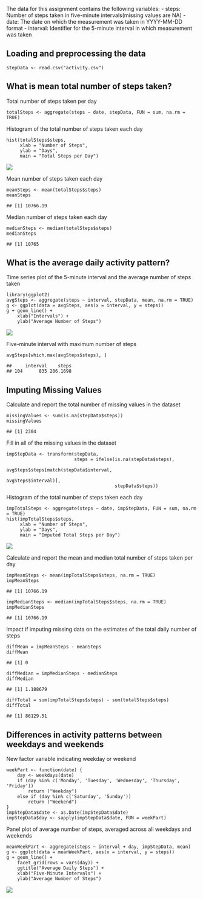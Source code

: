The data for this assignment contains the following variables: - steps:
Number of steps taken in five-minute intervals(missing values are NA) -
date: The date on which the measurement was taken in YYYY-MM-DD format -
interval: Identifier for the 5-minute interval in which measurement was
taken

Loading and preprocessing the data
----------------------------------

    stepData <- read.csv("activity.csv")

What is mean total number of steps taken?
-----------------------------------------

Total number of steps taken per day

    totalSteps <- aggregate(steps ~ date, stepData, FUN = sum, na.rm = TRUE)

Histogram of the total number of steps taken each day

    hist(totalSteps$steps,
         xlab = "Number of Steps",
         ylab = "Days",
         main = "Total Steps per Day")

![](PA1_template_files/figure-markdown_strict/unnamed-chunk-4-1.png)

Mean number of steps taken each day

    meanSteps <- mean(totalSteps$steps)
    meanSteps

    ## [1] 10766.19

Median number of steps taken each day

    medianSteps <- median(totalSteps$steps)
    medianSteps

    ## [1] 10765

What is the average daily activity pattern?
-------------------------------------------

Time series plot of the 5-minute interval and the average number of
steps taken

    library(ggplot2)
    avgSteps <- aggregate(steps ~ interval, stepData, mean, na.rm = TRUE)
    g <- ggplot(data = avgSteps, aes(x = interval, y = steps))
    g + geom_line() +
        xlab("Intervals") +
        ylab("Average Number of Steps")

![](PA1_template_files/figure-markdown_strict/unnamed-chunk-7-1.png)

Five-minute interval with maximum number of steps

    avgSteps[which.max(avgSteps$steps), ]

    ##     interval    steps
    ## 104      835 206.1698

Imputing Missing Values
-----------------------

Calculate and report the total number of missing values in the dataset

    missingValues <- sum(is.na(stepData$steps))
    missingValues

    ## [1] 2304

Fill in all of the missing values in the dataset

    impStepData <- transform(stepData,
                             steps = ifelse(is.na(stepData$steps),
                                            avgSteps$steps[match(stepData$interval,
                                                                 avgSteps$interval)],
                                            stepData$steps))

Histogram of the total number of steps taken each day

    impTotalSteps <- aggregate(steps ~ date, impStepData, FUN = sum, na.rm = TRUE)
    hist(impTotalSteps$steps,
         xlab = "Number of Steps",
         ylab = "Days",
         main = "Imputed Total Steps per Day")

![](PA1_template_files/figure-markdown_strict/unnamed-chunk-11-1.png)

Calculate and report the mean and median total number of steps taken per
day

    impMeanSteps <- mean(impTotalSteps$steps, na.rm = TRUE)
    impMeanSteps

    ## [1] 10766.19

    impMedianSteps <- median(impTotalSteps$steps, na.rm = TRUE)
    impMedianSteps

    ## [1] 10766.19

Impact if imputing missing data on the estimates of the total daily
number of steps

    diffMean = impMeanSteps - meanSteps
    diffMean

    ## [1] 0

    diffMedian = impMedianSteps - medianSteps
    diffMedian

    ## [1] 1.188679

    diffTotal = sum(impTotalSteps$steps) - sum(totalSteps$steps)
    diffTotal

    ## [1] 86129.51

Differences in activity patterns between weekdays and weekends
--------------------------------------------------------------

New factor variable indicating weekday or weekend

    weekPart <- function(date) {
        day <- weekdays(date)
        if (day %in% c('Monday', 'Tuesday', 'Wednesday', 'Thursday', 'Friday'))
            return ("Weekday")
        else if (day %in% c('Saturday', 'Sunday'))
            return ("Weekend")
    }
    impStepData$date <- as.Date(impStepData$date)
    impStepData$day <- sapply(impStepData$date, FUN = weekPart)

Panel plot of average number of steps, averaged across all weekdays and
weekends

    meanWeekPart <- aggregate(steps ~ interval + day, impStepData, mean)
    g <- ggplot(data = meanWeekPart, aes(x = interval, y = steps))
    g + geom_line() +
        facet_grid(rows = vars(day)) +
        ggtitle("Average Daily Steps") +
        xlab("Five-Minute Intervals") +
        ylab("Average Number of Steps")

![](PA1_template_files/figure-markdown_strict/unnamed-chunk-15-1.png)
